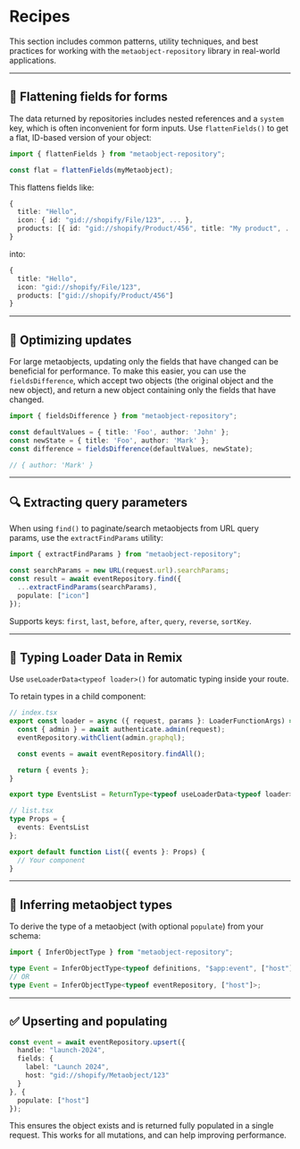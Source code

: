 # Recipes

This section includes common patterns, utility techniques, and best practices for working with the `metaobject-repository` library in real-world applications.

---

## 🔁 Flattening fields for forms

The data returned by repositories includes nested references and a `system` key, which is often inconvenient for form inputs. Use `flattenFields()` to get a flat, ID-based version of your object:

```ts
import { flattenFields } from "metaobject-repository";

const flat = flattenFields(myMetaobject);
```

This flattens fields like:

```ts
{
  title: "Hello",
  icon: { id: "gid://shopify/File/123", ... },
  products: [{ id: "gid://shopify/Product/456", title: "My product", ... }]
}
```

into:

```ts
{
  title: "Hello",
  icon: "gid://shopify/File/123",
  products: ["gid://shopify/Product/456"]
}
```

---

## 🔁 Optimizing updates

For large metaobjects, updating only the fields that have changed can be beneficial for performance. To make this easier, you can use the `fieldsDifference`, which accept two objects (the original object and the new object), and return a new object containing only the fields that have changed.

```ts
import { fieldsDifference } from "metaobject-repository";

const defaultValues = { title: 'Foo', author: 'John' };
const newState = { title: 'Foo', author: 'Mark' };
const difference = fieldsDifference(defaultValues, newState);

// { author: 'Mark' }
```

---

## 🔍 Extracting query parameters

When using `find()` to paginate/search metaobjects from URL query params, use the `extractFindParams` utility:

```ts
import { extractFindParams } from "metaobject-repository";

const searchParams = new URL(request.url).searchParams;
const result = await eventRepository.find({
  ...extractFindParams(searchParams),
  populate: ["icon"]
});
```

Supports keys: `first`, `last`, `before`, `after`, `query`, `reverse`, `sortKey`.

---

## 🧠 Typing Loader Data in Remix

Use `useLoaderData<typeof loader>()` for automatic typing inside your route.

To retain types in a child component:

```ts
// index.tsx
export const loader = async ({ request, params }: LoaderFunctionArgs) => {
  const { admin } = await authenticate.admin(request);
  eventRepository.withClient(admin.graphql);

  const events = await eventRepository.findAll();

  return { events };
}

export type EventsList = ReturnType<typeof useLoaderData<typeof loader>>['events'];

// list.tsx
type Props = { 
  events: EventsList 
};

export default function List({ events }: Props) { 
  // Your component
}
```

---

## 🧩 Inferring metaobject types

To derive the type of a metaobject (with optional `populate`) from your schema:

```ts
import { InferObjectType } from "metaobject-repository";

type Event = InferObjectType<typeof definitions, "$app:event", ["host"]>;
// OR
type Event = InferObjectType<typeof eventRepository, ["host"]>;
```

---

## ✅ Upserting and populating

```ts
const event = await eventRepository.upsert({
  handle: "launch-2024",
  fields: {
    label: "Launch 2024",
    host: "gid://shopify/Metaobject/123"
  }
}, {
  populate: ["host"]
});
```

This ensures the object exists and is returned fully populated in a single request. This works for all mutations, and can help improving performance.